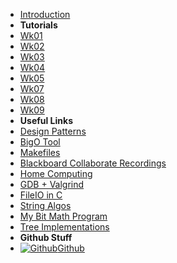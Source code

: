 - [Introduction](_introduction)
- **Tutorials**
- [Wk01](T2/2521/Wk01)
- [Wk02](T2/2521/Wk02)
- [Wk03](T2/2521/Wk03)
- [Wk04](T2/2521/Wk04)
- [Wk05](T2/2521/Wk05)
- [Wk07](T2/2521/Wk07)
- [Wk08](T2/2511/Wk08)
- [Wk09](T2/2511/Wk09)
- **Useful Links**
- [Design Patterns](DesignPatterns/)
- [BigO Tool](BigOh)
- [Makefiles](Makefiles)
- [Blackboard Collaborate Recordings](Blackboard)
- [Home Computing](home_computing)
- [GDB + Valgrind](gdb_valgrind)
- [FileIO in C](FileIO_Files/ExampleFileReading)
- [String Algos](StringAlgos/StringAlgos)
- [My Bit Math Program](https://braedonwooding.github.io/BitwiseCmpViz/#/)
- [Tree Implementations](Detailed_TreeImplementations/Detailed_TreeImplementations.md)
- **Github Stuff**
- [![Github](https://icongram.jgog.in/simple/github.svg?color=808080&size=16)Github](https://github.com/BraedonWooding/CompTutoring)
